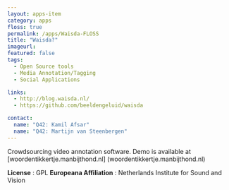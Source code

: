 ```yaml
---
layout: apps-item
category: apps
floss: true
permalink: /apps/Waisda-FLOSS
title: "Waisda?"
imageurl:
featured: false
tags:
  - Open Source tools
  - Media Annotation/Tagging
  - Social Applications

links:
  - http://blog.waisda.nl/
  - https://github.com/beeldengeluid/waisda

contact: 
  name: "Q42: Kamil Afsar"
  name: "Q42: Martijn van Steenbergen" 
---
```


Crowdsourcing video annotation software.
Demo is available at [woordentikkertje.manbijthond.nl] (woordentikkertje.manbijthond.nl)

**License** : GPL
**Europeana Affiliation** : Netherlands Institute for Sound and Vision